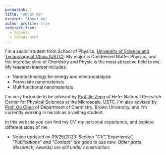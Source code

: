 ```yaml
---
permalink: /
title: "About me"
excerpt: "About me"
author_profile: true
redirect_from: 
  - /about/
  - /about.html
---
```



I'm a senior student from School of Physics, [University of Science and Technology of China (USTC)](http://en.ustc.edu.cn/). My major is Condensed Matter Physics, and the interdiscipline of Chemistry and Physic is the most attractive field to me. My research interest includes:

- Nanotechnology for energy and electrocatalysis
- Perovskite nanomaterials
- Multifunctional nanomaterials

I'm very fortunate to be advised by [Prof.Jie Zeng](http://catalysis.ustc.edu.cn/zwjj/list.htm) of Hefei National Research Center for Physical Sciences at the Microscale, USTC. I'm also advised by [Prof. Ou Chen](https://chenlab.brown.edu/) of Department of Chemistry, Brown University, and I'm currently working in his lab as a visiting student.

In this website you can find my CV, my personal experience, and explore different sides of me. 

- Notice updated on 09/25/2023:
_Section "CV","Experience", "Publications" and "Contact" are good to use now. Other parts (Research, Awards) are still under construction._

